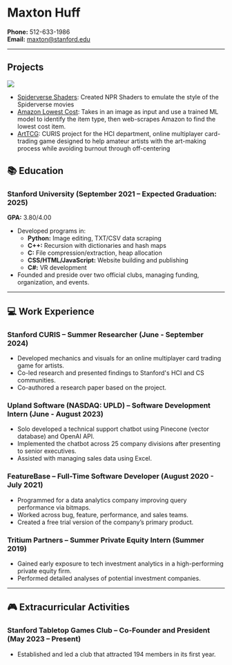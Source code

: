 # Maxton Huff
**Phone:** 512-633-1986  
**Email:** [maxton@stanford.edu](maxton@stanford.edu)

---
## Projects
![](https://cardadfar.github.io/cs348k/assets/rgbnegative.gif)
- [Spiderverse Shaders](https://cardadfar.github.io/cs348k/): Created NPR Shaders to emulate the style of the Spiderverse movies
- [Amazon Lowest Cost](https://github.com/Maxton-Huff/cs131FinalProject): Takes in an image as input and use a trained ML model to identify the item type, then web-scrapes Amazon to find the lowest cost item.
- [ArtTCG](Art_TCG_Paper.pdf): CURIS project for the HCI department, online multiplayer card-trading game designed to help amateur artists with the art-making process while avoiding burnout through off-centering

## 📚 Education

### Stanford University (September 2021 – Expected Graduation: 2025)  
**GPA:** 3.80/4.00  
- Developed programs in:
  - **Python:** Image editing, TXT/CSV data scraping  
  - **C++:** Recursion with dictionaries and hash maps  
  - **C:** File compression/extraction, heap allocation  
  - **CSS/HTML/JavaScript:** Website building and publishing
  - **C#:** VR development  
- Founded and preside over two official clubs, managing funding, organization, and events.

---

## 💻 Work Experience

### **Stanford CURIS** – Summer Researcher (June - September 2024)  
- Developed mechanics and visuals for an online multiplayer card trading game for artists.  
- Co-led research and presented findings to Stanford's HCI and CS communities.  
- Co-authored a research paper based on the project.  

### **Upland Software (NASDAQ: UPLD)** – Software Development Intern (June - August 2023)  
- Solo developed a technical support chatbot using Pinecone (vector database) and OpenAI API.  
- Implemented the chatbot across 25 company divisions after presenting to senior executives.  
- Assisted with managing sales data using Excel.

### **FeatureBase** – Full-Time Software Developer (August 2020 - July 2021)  
- Programmed for a data analytics company improving query performance via bitmaps.  
- Worked across bug, feature, performance, and sales teams.
- Created a free trial version of the company’s primary product.

### **Tritium Partners** – Summer Private Equity Intern (Summer 2019)  
- Gained early exposure to tech investment analytics in a high-performing private equity firm.  
- Performed detailed analyses of potential investment companies.

---

## 🎮 Extracurricular Activities

### **Stanford Tabletop Games Club** – Co-Founder and President (May 2023 – Present)  
- Established and led a club that attracted 194 members in its first year.
